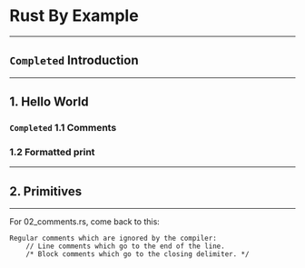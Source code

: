 # Rust By Example
_______________________________________________________________________________
## `Completed` Introduction
_______________________________________________________________________________
## 1. Hello World

### `Completed` 1.1 Comments
### 1.2 Formatted print 

_______________________________________________________________________________
## 2. Primitives 

_______________________________________________________________________________


For 02_comments.rs, come back to this:

    Regular comments which are ignored by the compiler:
        // Line comments which go to the end of the line.
        /* Block comments which go to the closing delimiter. */
